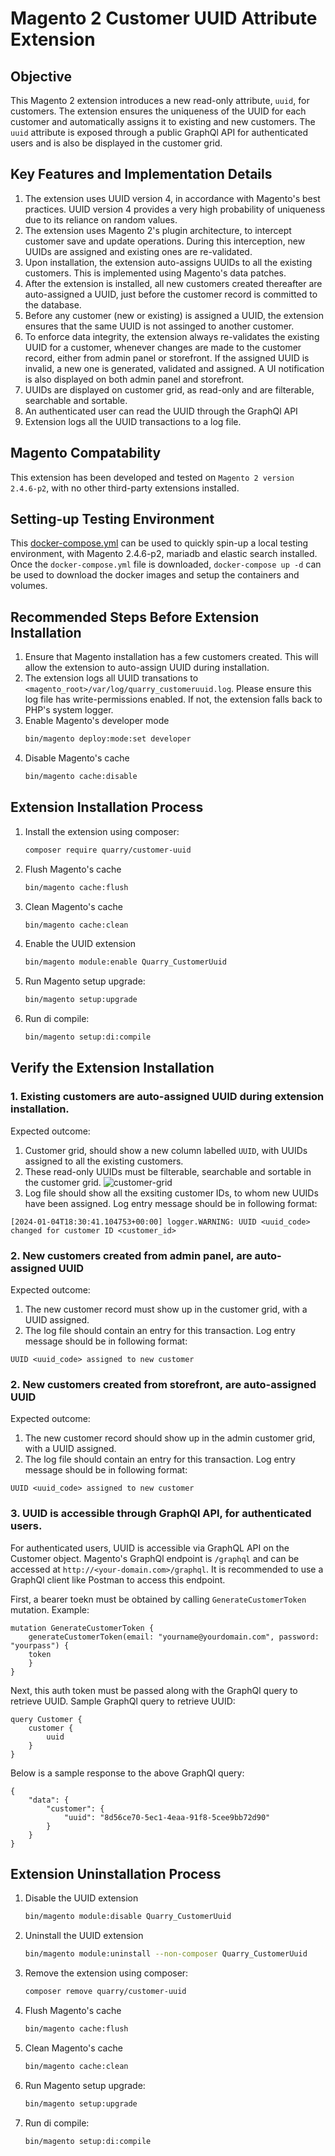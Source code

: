 # Magento 2 Customer UUID Attribute Extension

## Objective

This Magento 2 extension introduces a new read-only attribute, `uuid`, for customers. The extension ensures the uniqueness of the UUID for each customer and automatically assigns it to existing and new customers. The `uuid` attribute is exposed through a public GraphQl API for authenticated users and is also be displayed in the customer grid.

## Key Features and Implementation Details
1. The extension uses UUID version 4, in accordance with Magento's best practices. UUID version 4 provides a very high probability of uniqueness due to its reliance on random values.
2. The extension uses Magento 2's plugin architecture, to intercept customer save and update operations. During this interception, new UUIDs are assigned and existing ones are re-validated.
4. Upon installation, the extension auto-assigns UUIDs to all the existing customers. This is implemented using Magento's data patches. 
4. After the extension is installed, all new customers created thereafter are auto-assigned a UUID, just before the customer record is committed to the database. 
5. Before any customer (new or existing) is assigned a UUID, the extension ensures that the same UUID is not assinged to another customer.
6. To enforce data integrity, the extension always re-validates the existing UUID for a customer, whenever changes are made to the customer record, either from admin panel or storefront. If the assigned UUID is invalid, a new one is generated, validated and assigned. A UI notification is also displayed on both admin panel and storefront.
8. UUIDs are displayed on customer grid, as read-only and are filterable, searchable and sortable.
9. An authenticated user can read the UUID through the GraphQl API
10. Extension logs all the UUID transactions to a log file.

## Magento Compatability
This extension has been developed and tested on ``Magento 2 version 2.4.6-p2``, with no other third-party extensions installed.

## Setting-up Testing Environment
This [docker-compose.yml](https://raw.githubusercontent.com/faraazmalak/magento_docker/main/docker-compose.yml) can be used to quickly spin-up a local testing environment, with Magento 2.4.6-p2, mariadb and elastic search installed. Once the ``docker-compose.yml`` file is downloaded,  ``docker-compose up -d`` can be used to download the docker images and setup the containers and volumes. 


## Recommended Steps Before Extension Installation
1. Ensure that Magento installation has a few customers created. This will allow the extension to auto-assign UUID during installation. 
2. The extension logs all UUID transations to ``<magento_root>/var/log/quarry_customeruuid.log``. Please ensure this log file has write-permissions enabled. If not, the extension falls back to PHP's system logger.
3. Enable Magento's developer mode
   ```bash
   bin/magento deploy:mode:set developer
   ```
4. Disable Magento's cache
   ```bash
   bin/magento cache:disable
   ```

## Extension Installation Process
1. Install the extension using composer:
   ```bash
   composer require quarry/customer-uuid
   ```
2. Flush Magento's cache
   ```bash
   bin/magento cache:flush
   ```
3. Clean Magento's cache
   ```bash
   bin/magento cache:clean
   ```
4. Enable the UUID extension
   ```bash
   bin/magento module:enable Quarry_CustomerUuid
   ```
5. Run Magento setup upgrade:
   ```bash
   bin/magento setup:upgrade
   ```
6. Run di compile:
   ```bash
   bin/magento setup:di:compile
   ```
## Verify the Extension Installation
### 1. Existing customers are auto-assigned UUID during extension installation. 
Expected outcome:
1. Customer grid, should show a new column labelled ``UUID``, with UUIDs assigned to all the existing customers.
2. These read-only UUIDs must be filterable, searchable and sortable in the customer grid.
![customer-grid](https://github.com/faraazmalak/mage-customer-uuid/assets/3054432/15863948-86f0-452a-a332-a808e1b1e008)
3. Log file should show all the exsiting customer IDs, to whom new UUIDs have been assigned.
Log entry message should be in following format:
```
[2024-01-04T18:30:41.104753+00:00] logger.WARNING: UUID <uuid_code> changed for customer ID <customer_id>
```

### 2. New customers created from admin panel, are auto-assigned UUID
Expected outcome: 
1. The new customer record must show up in the customer grid, with a UUID assigned.
2. The log file should contain an entry for this transaction.
Log entry message should be in following format:
```
UUID <uuid_code> assigned to new customer
```

### 2. New customers created from storefront, are auto-assigned UUID
Expected outcome: 
1. The new customer record should show up in the admin customer grid, with a UUID assigned.
2. The log file should contain an entry for this transaction.
Log entry message should be in following format:
```
UUID <uuid_code> assigned to new customer
```

### 3. UUID is accessible through GraphQl API, for authenticated users.
For authenticated users, UUID is accessible via GraphQL API on the Customer object. Magento's GraphQl endpoint is `/graphql` and can be accessed at `http://<your-domain.com>/graphql`. It is recommended to use a GraphQl client like Postman to access this endpoint.

First, a bearer toekn must be obtained by calling `GenerateCustomerToken` mutation.
Example:
```
mutation GenerateCustomerToken {
    generateCustomerToken(email: "yourname@yourdomain.com", password: "yourpass") {
    token
    }
}

```
Next, this auth token must be passed along with the GraphQl query to retrieve UUID.
Sample GraphQl query to retrieve UUID:
```
query Customer {
    customer {
        uuid
    }
}

```
Below is a sample response to the above GraphQl query: 
```
{
    "data": {
        "customer": {
            "uuid": "8d56ce70-5ec1-4eaa-91f8-5cee9bb72d90"
        }
    }
}
```

## Extension Uninstallation Process
1. Disable the UUID extension
   ```bash
   bin/magento module:disable Quarry_CustomerUuid
   ```
2. Uninstall the UUID extension
   ```bash
   bin/magento module:uninstall --non-composer Quarry_CustomerUuid
   ```
3. Remove the extension using composer:
   ```bash
   composer remove quarry/customer-uuid
   ```
4. Flush Magento's cache
   ```bash
   bin/magento cache:flush
   ```
5. Clean Magento's cache
   ```bash
   bin/magento cache:clean
   ```
6. Run Magento setup upgrade:
   ```bash
   bin/magento setup:upgrade
   ```
7. Run di compile:
   ```bash
   bin/magento setup:di:compile
   ```

